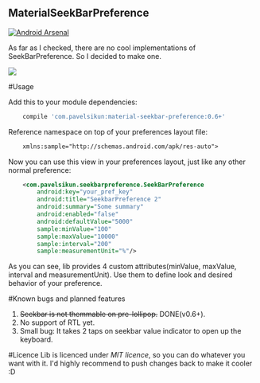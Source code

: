 ## MaterialSeekBarPreference

[![Android Arsenal](https://img.shields.io/badge/Android%20Arsenal-MaterialSeekBarPreference-brightgreen.svg?style=flat)](http://android-arsenal.com/details/1/1756)

As far as I checked, there are no cool implementations of SeekBarPreference. So I decided to make one.

![](https://raw.githubusercontent.com/MrBIMC/MaterialSeekBarPreference/master/SCREENSHOT-1.png)

#Usage

Add this to your module dependencies:
```groovy
    compile 'com.pavelsikun:material-seekbar-preference:0.6+'
````

Reference namespace on top of your preferences layout file:
```xml
    xmlns:sample="http://schemas.android.com/apk/res-auto">
````

Now you can use this view in your preferences layout, just like any other normal preference:
```xml
    <com.pavelsikun.seekbarpreference.SeekBarPreference
        android:key="your_pref_key"
        android:title="SeekbarPreference 2"
        android:summary="Some summary"
        android:enabled="false"
        android:defaultValue="5000"
        sample:minValue="100"
        sample:maxValue="10000"
        sample:interval="200"
        sample:measurementUnit="%"/>
````

As you can see, lib provides 4 custom attributes(minValue, maxValue, interval and measurementUnit). 
Use them to define look and desired behavior of your preference.

#Known bugs and planned features
1. ~~Seekbar is not themmable on pre-lollipop.~~ DONE(v0.6+).
2. No support of RTL yet.
3. Small bug: It takes 2 taps on seekbar value indicator to open up the keyboard.

#Licence
Lib is licenced under *MIT licence*, so you can do whatever you want with it.
I'd highly recommend to push changes back to make it cooler :D

